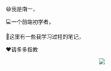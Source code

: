 😄我是南一，

💻一个前端初学者，

📖这里有一些我学习过程的笔记，

❤请多多指教

<div align="center">
  <img  src="https://github-readme-stats.vercel.app/api?username=nanyishixiong&show_icons=true&theme=radical&hide=contribs,prs" />
</div>

